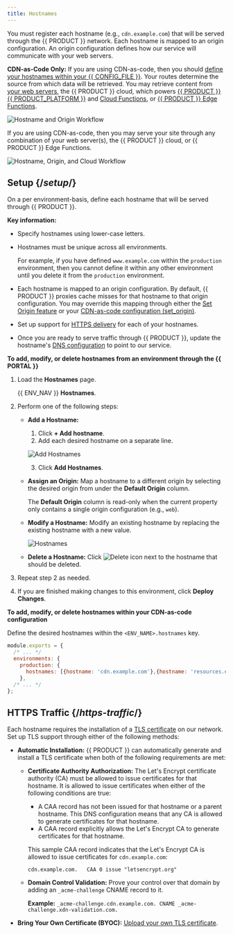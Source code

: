 ```yaml
---
title: Hostnames
---
```


You must register each hostname (e.g., `cdn.example.com`) that will be served through the {{ PRODUCT }} network. Each hostname is mapped to an origin configuration. An origin configuration defines how our service will communicate with your web servers. 

<Callout type="info">

  **CDN-as-Code Only:** If you are using CDN-as-code, then you should [define your hostnames within your {{ CONFIG_FILE }}](#cdn-as-code). Your routes determine the source from which data will be retrieved. You may retrieve content from [your web servers](/guides/performance/cdn_as_code#defining-origins), the {{ PRODUCT }} cloud, which powers [{{ PRODUCT }} {{ PRODUCT_PLATFORM }}](/guides/sites_frameworks) and [Cloud Functions](/guides/performance/serverless_compute), or [{{ PRODUCT }} Edge Functions](/guides/edge_functions). 

</Callout>

![Hostname and Origin Workflow](/images/v7/basics/hostnames-origins.png?width=781)

If you are using CDN-as-code, then you may serve your site through any combination of your web server(s), the {{ PRODUCT }} cloud, or {{ PRODUCT }} Edge Functions. 

![Hostname, Origin, and Cloud Workflow](/images/v7/basics/hostnames-origins-cloud.png)

## Setup {/*setup*/}

On a per environment-basis, define each hostname that will be served through {{ PRODUCT }}. 

**Key information:**

-   Specify hostnames using lower-case letters.
-   Hostnames must be unique across all environments.

    For example, if you have defined `www.example.com` within the `production` environment, then you cannot define it within any other environment until you delete it from the `production` environment.

-   Each hostname is mapped to an origin configuration. By default, {{ PRODUCT }} proxies cache misses for that hostname to that origin configuration. You may override this mapping through either the [Set Origin feature](/guides/performance/rules/features#set-origin) or your [CDN-as-code configuration (set_origin)](/guides/performance/cdn_as_code).

-   Set up support for [HTTPS delivery](#https-traffic) for each of your hostnames.
-   Once you are ready to serve traffic through {{ PRODUCT }}, update the hostname's [DNS configuration](#serving-traffic-through) to point to our service.

**To add, modify, or delete hostnames from an environment through the {{ PORTAL }}** <a id="add-modify-delete-hostname"></a>

1.  Load the **Hostnames** page.

    {{ ENV_NAV }} **Hostnames**. 

2.  Perform one of the following steps:

    -   **Add a Hostname:** 

        1.  Click **+ Add hostname**. 
        2.  Add each desired hostname on a separate line. 

        ![Add Hostnames](/images/v7/basics/add-hostnames.png?width=550)

        3.  Click **Add Hostnames**.

    -   **Assign an Origin:** Map a hostname to a different origin by selecting the desired origin from under the **Default Origin** column. 

        <Callout type="info">

          The **Default Origin** column is read-only when the current property only contains a single origin configuration (e.g., `web`).

        </Callout>

    -   **Modify a Hostname:** Modify an existing hostname by replacing the existing hostname with a new value. 

        ![Hostnames](/images/v7/basics/hostnames.png?width=600)

    -   **Delete a Hostname:** Click <Image inline src="/images/icons/delete.png" alt="Delete icon" /> next to the hostname that should be deleted. 

3.  Repeat step 2 as needed.
4.  If you are finished making changes to this environment, click **Deploy Changes**.

**<a id="cdn-as-code" />To add, modify, or delete hostnames within your CDN-as-code configuration**

Define the desired hostnames within the `<ENV_NAME>.hostnames` key. 

```js filename="{{ CONFIG_FILE }}"
module.exports = {
  /* ... */
  environments: {
    production: {
      hostnames: [{hostname: 'cdn.example.com'},{hostname: 'resources.example.com'}],
    },
  /* ... */
};
```

## HTTPS Traffic {/*https-traffic*/}

Each hostname requires the installation of a [TLS certificate](/guides/security/tls_certificates) on our network. Set up TLS support through either of the following methods:

-   **Automatic Installation:** {{ PRODUCT }} can automatically generate and install a TLS certificate when both of the following requirements are met:

    -   **Certificate Authority Authorization:** The Let's Encrypt certificate authority (CA) must be allowed to issue certificates for that hostname. It is allowed to issue certificates when either of the following conditions are true:

        -   A CAA record has not been issued for that hostname or a parent hostname. This DNS configuration means that any CA is allowed to generate certificates for that hostname.
        -   A CAA record explicitly allows the Let's Encrypt CA to generate certificates for that hostname. 

        This sample CAA record indicates that the Let's Encrypt CA is allowed to issue certificates for `cdn.example.com`:

        `cdn.example.com.   CAA 0 issue "letsencrypt.org"`

    -   **Domain Control Validation:** Prove your control over that domain by adding an `_acme-challenge` CNAME record to it.

        **Example:** `_acme-challenge.cdn.example.com. CNAME _acme-challenge.xdn-validation.com.`

-   **Bring Your Own Certificate (BYOC):** [Upload your own TLS certificate](/guides/security/tls_certificates#uploading-your-certificate).